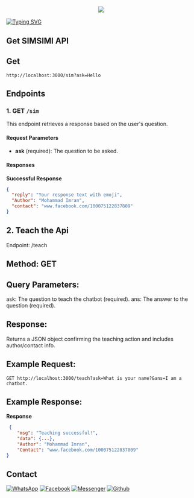 <h3 align="center">
  
  <p align="center"><img src="https://img.shields.io/badge/WLCM%20TO -IMRAN SIMSIMI API-green?colorA=%23ff0000&colorB=%23017e40&style=flat-square">  
  
</h3>

[![Typing SVG](https://readme-typing-svg.herokuapp.com?font=Neuton&size=25&color=30FF40&background=000000&center=true&vCenter=true&width=360&height=60&lines=Hello+World%2C+I'm+Mr-IMRAN+Here+🤙;𝙸𝚃'𝚜+𝙽𝙾𝚃+𝙰+𝙹𝚄𝚂𝚃+𝙽𝙰𝙼𝙴+𝙱𝚁𝙾+🥱;𝙸𝚃'𝚜+𝙰+𝙱𝚁𝙰𝙽𝙳+🔥;Respect+Mr.IMRAN+🥀;Thanks+My+All+Friend+🤙+🥰)](https://git.io/typing-svg)

## Get SIMSIMI API


## Get 
``` http://localhost:3000/sim?ask=Hello ```


## Endpoints

### 1. GET `/sim`
This endpoint retrieves a response based on the user's question.

#### Request Parameters
- **ask** (required): The question to be asked.

#### Responses

**Successful Response**
```json
{
  "reply": "Your response text with emoji",
  "Author": "Mohammad Imran",
  "contact": "www.facebook.com/100075122837809"
}
```




## 2. Teach the Api
Endpoint: /teach

## Method: GET

## Query Parameters:

ask: The question to teach the chatbot (required).
ans: The answer to the question (required).
## Response:

Returns a JSON object confirming the teaching action and includes author/contact info.

## Example Request:

``` GET http://localhost:3000/teach?ask=What is your name?&ans=I am a chatbot. ```

## Example Response:

**Response**
```json
 {
    "msg": "Teaching successful!",
    "data": {...}, 
    "Author": "Mohammad Imran",
    "Contact": "www.facebook.com/100075122837809"
} 
```

## Contact

[![WhatsApp](https://img.shields.io/badge/WhatsApp-green?style=for-the-badge&logo=whatsapp)](https://wa.me/+8801689903267)
[![Facebook](https://img.shields.io/badge/Facebook-green?style=for-the-badge&logo=facebook)](https://www.facebook.com/Imran.Ahmed099)
[![Messenger](https://img.shields.io/badge/Chat-Messenger-blue?style=for-the-badge&logo=messenger)](https://m.me/100075122837809)
[![Github](https://img.shields.io/badge/Github-MrDarkYTgreen?style=for-the-badge&logo=github)](https://github.com/MR-IMRAN-60)
